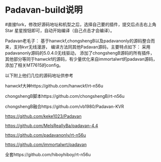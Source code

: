 # Padavan-build说明

#直接fork，修改好源码地址和机型之后，选择自己要的插件，提交后点击右上角Star 星星按钮即可，自动开始编译（自己点击才会编译）。

Padavan老毛子：
基于hanwckf,chongshengB以及padavanonly的源码整合而来，支持kvr无线漫游，
编译方法同其他Padavan源码，主要特点如下：
采用padavanonly源码的5.0.4.0无线驱动，
添加了chongshengB源码的所有插件，
其他部分等同于hanwckf的源码，有少量优化来自immortalwrt的padavan源码，
添加了相关MT7615的config。

以下附上他们几位的源码地址供参考

hanwckf大神https://github.com/hanwckf/rt-n56u

chongshengB脚本https://github.com/chongshengB/rt-n56u

chongshengB融合https://github.com/vb1980/Padavan-KVR

https://github.com/keke1023/Padavan

https://github.com/MeIsReallyBa/padavan-4.4

https://github.com/padavanonly/rt-n56u

https://github.com/immortalwrt/padavan

全套https://github.com/hiboyhiboy/rt-n56u
